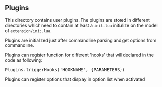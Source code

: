 ## Plugins

This directory contains user plugins. The plugins are stored in different directories which need to contain at least a `init.lua` initialize on the model of `extension/init.lua`.

Plugins are initialized just after commandline parsing and get options from commandline.

Plugins can register function for different 'hooks' that will declared in the code as following:

<pre>
Plugins.triggerHooks('HOOKNAME', {PARAMETERS})
</pre>

Plugins can register options that display in option list when activated